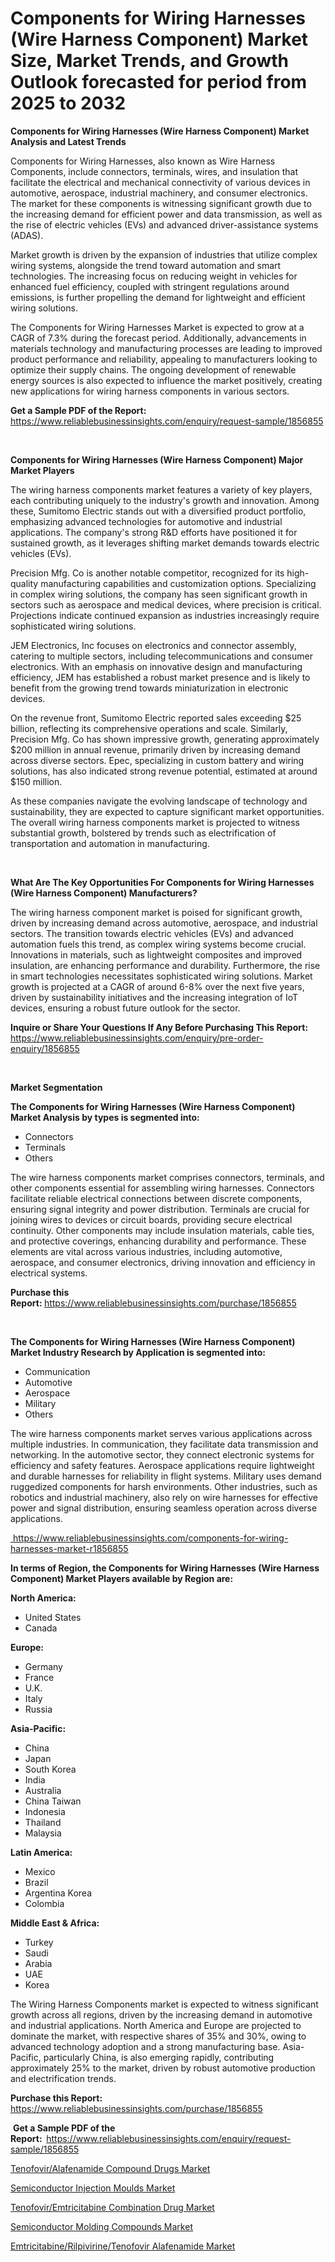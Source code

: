 <p><h1>Components for Wiring Harnesses (Wire Harness Component) Market Size, Market Trends, and Growth Outlook forecasted for period from 2025 to 2032</h1></p><p><strong>Components for Wiring Harnesses (Wire Harness Component) Market Analysis and Latest Trends</strong></p>
<p><p>Components for Wiring Harnesses, also known as Wire Harness Components, include connectors, terminals, wires, and insulation that facilitate the electrical and mechanical connectivity of various devices in automotive, aerospace, industrial machinery, and consumer electronics. The market for these components is witnessing significant growth due to the increasing demand for efficient power and data transmission, as well as the rise of electric vehicles (EVs) and advanced driver-assistance systems (ADAS).</p><p>Market growth is driven by the expansion of industries that utilize complex wiring systems, alongside the trend toward automation and smart technologies. The increasing focus on reducing weight in vehicles for enhanced fuel efficiency, coupled with stringent regulations around emissions, is further propelling the demand for lightweight and efficient wiring solutions.</p><p>The Components for Wiring Harnesses Market is expected to grow at a CAGR of 7.3% during the forecast period. Additionally, advancements in materials technology and manufacturing processes are leading to improved product performance and reliability, appealing to manufacturers looking to optimize their supply chains. The ongoing development of renewable energy sources is also expected to influence the market positively, creating new applications for wiring harness components in various sectors.</p></p>
<p><strong>Get a Sample PDF of the Report:&nbsp;</strong> <a href="https://www.reliablebusinessinsights.com/enquiry/request-sample/1856855?utm_campaign=1119&utm_medium=2&utm_source=Github&utm_content=ia&utm_term=08012025&utm_id=components-for-wiring-harnesses-wire-harness-component">https://www.reliablebusinessinsights.com/enquiry/request-sample/1856855</a></p>
<p>&nbsp;</p>
<p><strong>Components for Wiring Harnesses (Wire Harness Component) Major Market Players</strong></p>
<p><p>The wiring harness components market features a variety of key players, each contributing uniquely to the industry's growth and innovation. Among these, Sumitomo Electric stands out with a diversified product portfolio, emphasizing advanced technologies for automotive and industrial applications. The company's strong R&D efforts have positioned it for sustained growth, as it leverages shifting market demands towards electric vehicles (EVs).</p><p>Precision Mfg. Co is another notable competitor, recognized for its high-quality manufacturing capabilities and customization options. Specializing in complex wiring solutions, the company has seen significant growth in sectors such as aerospace and medical devices, where precision is critical. Projections indicate continued expansion as industries increasingly require sophisticated wiring solutions.</p><p>JEM Electronics, Inc focuses on electronics and connector assembly, catering to multiple sectors, including telecommunications and consumer electronics. With an emphasis on innovative design and manufacturing efficiency, JEM has established a robust market presence and is likely to benefit from the growing trend towards miniaturization in electronic devices.</p><p>On the revenue front, Sumitomo Electric reported sales exceeding $25 billion, reflecting its comprehensive operations and scale. Similarly, Precision Mfg. Co has shown impressive growth, generating approximately $200 million in annual revenue, primarily driven by increasing demand across diverse sectors. Epec, specializing in custom battery and wiring solutions, has also indicated strong revenue potential, estimated at around $150 million.</p><p>As these companies navigate the evolving landscape of technology and sustainability, they are expected to capture significant market opportunities. The overall wiring harness components market is projected to witness substantial growth, bolstered by trends such as electrification of transportation and automation in manufacturing.</p></p>
<p>&nbsp;</p>
<p><strong>What Are The Key Opportunities For Components for Wiring Harnesses (Wire Harness Component) Manufacturers?</strong></p>
<p><p>The wiring harness component market is poised for significant growth, driven by increasing demand across automotive, aerospace, and industrial sectors. The transition towards electric vehicles (EVs) and advanced automation fuels this trend, as complex wiring systems become crucial. Innovations in materials, such as lightweight composites and improved insulation, are enhancing performance and durability. Furthermore, the rise in smart technologies necessitates sophisticated wiring solutions. Market growth is projected at a CAGR of around 6-8% over the next five years, driven by sustainability initiatives and the increasing integration of IoT devices, ensuring a robust future outlook for the sector.</p></p>
<p><strong>Inquire or Share Your Questions If Any Before Purchasing This Report:</strong> <a href="https://www.reliablebusinessinsights.com/enquiry/pre-order-enquiry/1856855?utm_campaign=1119&utm_medium=2&utm_source=Github&utm_content=ia&utm_term=08012025&utm_id=components-for-wiring-harnesses-wire-harness-component">https://www.reliablebusinessinsights.com/enquiry/pre-order-enquiry/1856855</a></p>
<p>&nbsp;</p>
<p><strong>Market Segmentation</strong></p>
<p><strong>The Components for Wiring Harnesses (Wire Harness Component) Market Analysis by types is segmented into:</strong></p>
<p><ul><li>Connectors</li><li>Terminals</li><li>Others</li></ul></p>
<p><p>The wire harness components market comprises connectors, terminals, and other components essential for assembling wiring harnesses. Connectors facilitate reliable electrical connections between discrete components, ensuring signal integrity and power distribution. Terminals are crucial for joining wires to devices or circuit boards, providing secure electrical continuity. Other components may include insulation materials, cable ties, and protective coverings, enhancing durability and performance. These elements are vital across various industries, including automotive, aerospace, and consumer electronics, driving innovation and efficiency in electrical systems.</p></p>
<p><strong>Purchase this Report:&nbsp;</strong><a href="https://www.reliablebusinessinsights.com/purchase/1856855?utm_campaign=1119&utm_medium=2&utm_source=Github&utm_content=ia&utm_term=08012025&utm_id=components-for-wiring-harnesses-wire-harness-component">https://www.reliablebusinessinsights.com/purchase/1856855</a></p>
<p>&nbsp;</p>
<p><strong>The Components for Wiring Harnesses (Wire Harness Component) Market Industry Research by Application is segmented into:</strong></p>
<p><ul><li>Communication</li><li>Automotive</li><li>Aerospace</li><li>Military</li><li>Others</li></ul></p>
<p><p>The wire harness components market serves various applications across multiple industries. In communication, they facilitate data transmission and networking. In the automotive sector, they connect electronic systems for efficiency and safety features. Aerospace applications require lightweight and durable harnesses for reliability in flight systems. Military uses demand ruggedized components for harsh environments. Other industries, such as robotics and industrial machinery, also rely on wire harnesses for effective power and signal distribution, ensuring seamless operation across diverse applications.</p></p>
<p><a href="https://www.reliablebusinessinsights.com/components-for-wiring-harnesses-market-r1856855?utm_campaign=1119&utm_medium=2&utm_source=Github&utm_content=ia&utm_term=08012025&utm_id=components-for-wiring-harnesses-wire-harness-component">&nbsp;https://www.reliablebusinessinsights.com/components-for-wiring-harnesses-market-r1856855</a></p>
<p><strong>In terms of Region, the Components for Wiring Harnesses (Wire Harness Component) Market Players available by Region are:</strong></p>
<p>
    <p> <strong> North America: </strong>
        <ul>
            <li>United States</li>
            <li>Canada</li>
        </ul>
        </p> 
    <p> <strong> Europe: </strong>
        <ul>
            <li>Germany</li>
            <li>France</li>
            <li>U.K.</li>
            <li>Italy</li>
            <li>Russia</li>
        </ul>
        </p> 
    <p> <strong> Asia-Pacific: </strong>
        <ul>
            <li>China</li>
            <li>Japan</li>
            <li>South Korea</li>
            <li>India</li>
            <li>Australia</li>
            <li>China Taiwan</li>
            <li>Indonesia</li>
            <li>Thailand</li>
            <li>Malaysia</li>
        </ul>
        </p> 
    <p> <strong> Latin America: </strong>
        <ul>
            <li>Mexico</li>
            <li>Brazil</li>
            <li>Argentina Korea</li>
            <li>Colombia</li>
        </ul>
        </p> 
    <p> <strong> Middle East & Africa: </strong>
        <ul>
            <li>Turkey</li>
            <li>Saudi</li>
            <li>Arabia</li>
            <li>UAE</li>
            <li>Korea</li>
        </ul>
    </p>
    </p>
<p><p>The Wiring Harness Components market is expected to witness significant growth across all regions, driven by the increasing demand in automotive and industrial applications. North America and Europe are projected to dominate the market, with respective shares of 35% and 30%, owing to advanced technology adoption and a strong manufacturing base. Asia-Pacific, particularly China, is also emerging rapidly, contributing approximately 25% to the market, driven by robust automotive production and electrification trends.</p></p>
<p><strong>Purchase this Report: </strong><a href="https://www.reliablebusinessinsights.com/purchase/1856855?utm_campaign=1119&utm_medium=2&utm_source=Github&utm_content=ia&utm_term=08012025&utm_id=components-for-wiring-harnesses-wire-harness-component">https://www.reliablebusinessinsights.com/purchase/1856855</a></p>
<p>&nbsp;<strong>Get a Sample PDF of the Report:&nbsp;&nbsp;</strong><a href="https://www.reliablebusinessinsights.com/enquiry/request-sample/1856855?utm_campaign=1119&utm_medium=2&utm_source=Github&utm_content=ia&utm_term=08012025&utm_id=components-for-wiring-harnesses-wire-harness-component">https://www.reliablebusinessinsights.com/enquiry/request-sample/1856855</a></p>
<p><strong></strong></p>
<p><p><a href="https://www.linkedin.com/pulse/comprehensive-tenofoviralafenamide-compound-drugs-market-yhwce?utm_campaign=1119&utm_medium=2&utm_source=Github&utm_content=ia&utm_term=08012025&utm_id=components-for-wiring-harnesses-wire-harness-component">Tenofovir/Alafenamide Compound Drugs Market</a></p><p><a href="https://github.com/arnoldannice0/Market-Research-Report-List-1/blob/main/semiconductor-injection-moulds-market.md?utm_campaign=1119&utm_medium=2&utm_source=Github&utm_content=ia&utm_term=08012025&utm_id=components-for-wiring-harnesses-wire-harness-component">Semiconductor Injection Moulds Market</a></p><p><a href="https://www.linkedin.com/pulse/insightful-analysis-tenofoviremtricitabine-combination-drug-madnf?utm_campaign=1119&utm_medium=2&utm_source=Github&utm_content=ia&utm_term=08012025&utm_id=components-for-wiring-harnesses-wire-harness-component">Tenofovir/Emtricitabine Combination Drug Market</a></p><p><a href="https://github.com/irfadac/Market-Research-Report-List-5/blob/main/semiconductor-molding-compounds-market.md?utm_campaign=1119&utm_medium=2&utm_source=Github&utm_content=ia&utm_term=08012025&utm_id=components-for-wiring-harnesses-wire-harness-component">Semiconductor Molding Compounds Market</a></p><p><a href="https://www.linkedin.com/pulse/emtricitabinerilpivirinetenofovir-alafenamide-market-size-ul7ac?utm_campaign=1119&utm_medium=2&utm_source=Github&utm_content=ia&utm_term=08012025&utm_id=components-for-wiring-harnesses-wire-harness-component">Emtricitabine/Rilpivirine/Tenofovir Alafenamide Market</a></p></p>